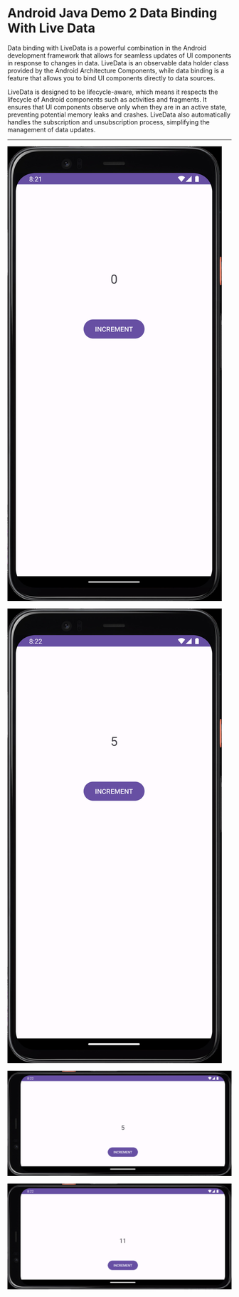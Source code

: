 # Android Java Demo 2 Data Binding With Live Data

Data binding with LiveData is a powerful combination in the Android development framework that allows for seamless updates of UI components in response to changes in data. LiveData is an observable data holder class provided by the Android Architecture Components, while data binding is a feature that allows you to bind UI components directly to data sources.

LiveData is designed to be lifecycle-aware, which means it respects the lifecycle of Android components such as activities and fragments. It ensures that UI components observe only when they are in an active state, preventing potential memory leaks and crashes. LiveData also automatically handles the subscription and unsubscription process, simplifying the management of data updates.

___

[![Vaibhav Mojidra - 1.jpeg](https://raw.githubusercontent.com/VaibhavMojidra/Android-Java---Demo-2-Data-Binding-With-Live-Data/master/screenshots/1.jpeg "Vaibhav Mojidra")](https://vaibhavmojidra.github.io/site/)

[![Vaibhav Mojidra - 2.jpeg](https://raw.githubusercontent.com/VaibhavMojidra/Android-Java---Demo-2-Data-Binding-With-Live-Data/master/screenshots/2.jpeg "Vaibhav Mojidra")](https://vaibhavmojidra.github.io/site/)

[![Vaibhav Mojidra - 3.jpeg](https://raw.githubusercontent.com/VaibhavMojidra/Android-Java---Demo-2-Data-Binding-With-Live-Data/master/screenshots/3.jpeg "Vaibhav Mojidra")](https://vaibhavmojidra.github.io/site/)

[![Vaibhav Mojidra - 4.jpeg](https://raw.githubusercontent.com/VaibhavMojidra/Android-Java---Demo-2-Data-Binding-With-Live-Data/master/screenshots/4.jpeg "Vaibhav Mojidra")](https://vaibhavmojidra.github.io/site/)